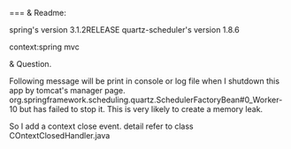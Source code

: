 ===
& Readme:

spring's version 3.1.2RELEASE
quartz-scheduler's version 1.8.6

context:spring mvc


& Question.

Following message will be print in console or log file when I shutdown this app by tomcat's manager page.
 org.springframework.scheduling.quartz.SchedulerFactoryBean#0_Worker-10 but has failed to stop it. This is very likely to create a memory leak.


So I add a context close event. detail refer to class COntextClosedHandler.java
